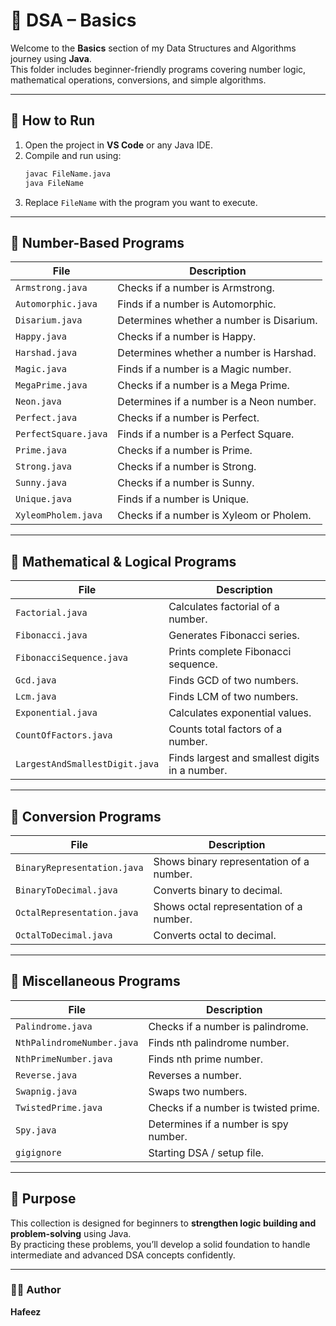 # 🧮 DSA – Basics

Welcome to the **Basics** section of my Data Structures and Algorithms journey using **Java**.  
This folder includes beginner-friendly programs covering number logic, mathematical operations, conversions, and simple algorithms.

---

## 📘 How to Run

1. Open the project in **VS Code**  or any Java IDE.  
2. Compile and run using:
   ```bash
   javac FileName.java
   java FileName
   ```
3. Replace `FileName` with the program you want to execute.

---

## 🔢 Number-Based Programs

| File | Description |
|------|--------------|
| `Armstrong.java` | Checks if a number is Armstrong. |
| `Automorphic.java` | Finds if a number is Automorphic. |
| `Disarium.java` | Determines whether a number is Disarium. |
| `Happy.java` | Checks if a number is Happy. |
| `Harshad.java` | Determines whether a number is Harshad. |
| `Magic.java` | Finds if a number is a Magic number. |
| `MegaPrime.java` | Checks if a number is a Mega Prime. |
| `Neon.java` | Determines if a number is a Neon number. |
| `Perfect.java` | Checks if a number is Perfect. |
| `PerfectSquare.java` | Finds if a number is a Perfect Square. |
| `Prime.java` | Checks if a number is Prime. |
| `Strong.java` | Checks if a number is Strong. |
| `Sunny.java` | Checks if a number is Sunny. |
| `Unique.java` | Finds if a number is Unique. |
| `XyleomPholem.java` | Checks if a number is Xyleom or Pholem. |

---

## 🧮 Mathematical & Logical Programs

| File | Description |
|------|--------------|
| `Factorial.java` | Calculates factorial of a number. |
| `Fibonacci.java` | Generates Fibonacci series. |
| `FibonacciSequence.java` | Prints complete Fibonacci sequence. |
| `Gcd.java` | Finds GCD of two numbers. |
| `Lcm.java` | Finds LCM of two numbers. |
| `Exponential.java` | Calculates exponential values. |
| `CountOfFactors.java` | Counts total factors of a number. |
| `LargestAndSmallestDigit.java` | Finds largest and smallest digits in a number. |

---

## 🔁 Conversion Programs

| File | Description |
|------|--------------|
| `BinaryRepresentation.java` | Shows binary representation of a number. |
| `BinaryToDecimal.java` | Converts binary to decimal. |
| `OctalRepresentation.java` | Shows octal representation of a number. |
| `OctalToDecimal.java` | Converts octal to decimal. |

---

## 🔄 Miscellaneous Programs

| File | Description |
|------|--------------|
| `Palindrome.java` | Checks if a number is palindrome. |
| `NthPalindromeNumber.java` | Finds nth palindrome number. |
| `NthPrimeNumber.java` | Finds nth prime number. |
| `Reverse.java` | Reverses a number. |
| `Swapnig.java` | Swaps two numbers. |
| `TwistedPrime.java` | Checks if a number is twisted prime. |
| `Spy.java` | Determines if a number is spy number. |
| `gigignore` | Starting DSA / setup file. |

---

## 🎯 Purpose

This collection is designed for beginners to **strengthen logic building and problem-solving** using Java.  
By practicing these problems, you’ll develop a solid foundation to handle intermediate and advanced DSA concepts confidently.

---

### 🧑‍💻 Author
**Hafeez** 